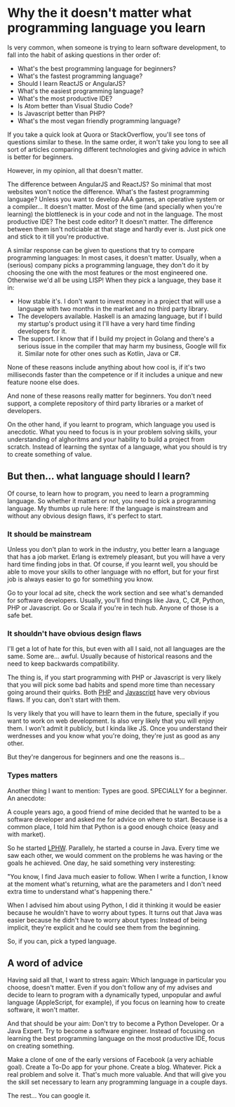 # Why the it doesn't matter what programming language you learn

Is very common, when someone is trying to learn software development, to fall into the habit of asking questions in ther order of:

- What's the best programming language for beginners?
- What's the fastest programming language?
- Should I learn ReactJS or AngularJS?
- What's the easiest programming language?
- What's the most productive IDE?
- Is Atom better than Visual Studio Code?
- Is Javascript better than PHP?
- What's the most vegan friendly programming language?

If you take a quick look at Quora or StackOverflow, you'll see tons of questions similar to these. In the same order, it won't take you long to see all sort of articles comparing different technologies and giving advice in which is better for beginners.

However, in my opinion, all that doesn't matter.

The difference between AngularJS and ReactJS? So minimal that most websites won't notice the difference. What's the fastest programming language? Unless you want to develop AAA games, an operative system or a compiler... It doesn't matter. Most of the time (and specially when you're learning) the blottleneck is in your code and not in the language. The most productive IDE? The best code editor? It doesn't matter. The difference between them isn't noticiable at that stage and hardly ever is. Just pick one and stick to it till you're productive.

A similar response can be given to questions that try to compare programming languages: In most cases, it doesn't matter. Usually, when a (serious) company picks a programming language, they don't do it by choosing the one with the most features or the most engineered one. Otherwise we'd all be using LISP! When they pick a language, they base it in:

- How stable it's. I don't want to invest money in a project that will use a language with two months in the market and no third party library.
- The developers available. Haskell is an amazing language, but if I build my startup's product using it I'll have a very hard time finding developers for it.
- The support. I know that if I build my project in Golang and there's a serious issue in the compiler that may harm my business, Google will fix it. Similar note for other ones such as Kotlin, Java or C#.

None of these reasons include anything about how cool is, if it's two milliseconds faster than the competence or if it includes a unique and new feature noone else does.

And none of these reasons really matter for beginners. You don't need support, a complete repository of third party libraries or a market of developers.

On the other hand, if you learnt to program, which language you used is anecdotic. What you need to focus is in your problem solving skills, your understanding of alghoritms and your hability to build a project from scratch. Instead of learning the syntax of a language, what you should is try to create something of value.

## But then... what language should I learn?

Of course, to learn how to program, you need to learn a programming language. So whether it matters or not, you need to pick a programming language. My thumbs up rule here: If the language is mainstream and without any obvious design flaws, it's perfect to start.

### It should be mainstream

Unless you don't plan to work in the industry, you better learn a language that has a job market. Erlang is extremely pleasant, but you will have a very hard time finding jobs in that. Of course, if you learnt well, you should be able to move your skills to other language with no effort, but for your first job is always easier to go for something you know.

Go to your local ad site, check the work section and see what's demanded for software developers. Usually, you'll find things like Java, C, C#, Python, PHP or Javascript. Go or Scala if you're in tech hub. Anyone of those is a safe bet.

### It shouldn't have obvious design flaws

I'll get a lot of hate for this, but even with all I said, not all languages are the same. Some are... awful. Usually because of historical reasons and the need to keep backwards compatibility.

The thing is, if you start programming with PHP or Javascript is very likely that you will pick some bad habits and spend more time than necessary going around their quirks. Both [PHP][1] and [Javascript][2] have very obvious flaws. If you can, don't start with them.

Is very likely that you will have to learn them in the future, specially if you want to work on web development. Is also very likely that you will enjoy them. I won't admit it publicly, but I kinda like JS. Once you understand their werdnesses and you know what you're doing, they're just as good as any other.

But they're dangerous for beginners and one the reasons is...

### Types matters

Another thing I want to mention: Types are good. SPECIALLY for a beginner. An anecdote:

A couple years ago, a good friend of mine decided that he wanted to be a software developer and asked me for advice on where to start. Because is a common place, I told him that Python is a good enough choice (easy and with market).

So he started [LPHW](https://learnpythonthehardway.org/). Parallely, he started a course in Java. Every time we saw each other, we would comment on the problems he was having or the goals he achieved. One day, he said something very insteresting:

"You know, I find Java much easier to follow. When I write a function, I know at the moment what's returning, what are the parameters and I don't need extra time to understand what's happening there."

When I advised him about using Python, I did it thinking it would be easier because he wouldn't have to worry about types. It turns out that Java was easier because he didn't have to worry about types: Instead of being implicit, they're explicit and he could see them from the beginning.

So, if you can, pick a typed language.

## A word of advice

Having said all that, I want to stress again: Which language in particular you choose, doesn't matter. Even if you don't follow any of my advises and decide to learn to program with a dynamically typed, unpopular and awful language (AppleScript, for example), if you focus on learning how to create software, it won't matter.

And that should be your aim: Don't try to become a Python Developer. Or a Java Expert. Try to become a software engineer. Instead of focusing on learning the best programming language on the most productive IDE, focus on creating something.

Make a clone of one of the early versions of Facebook (a very achiable goal). Create a To-Do app for your phone. Create a blog. Whatever. Pick a real problem and solve it. That's much more valuable. And that will give you the skill set necessary to learn any programming language in a couple days.

The rest... You can google it.

[1]: https://webonastick.com/php.html
[2]: https://medium.com/javascript-non-grata/the-top-10-things-wrong-with-javascript-58f440d6b3d8
